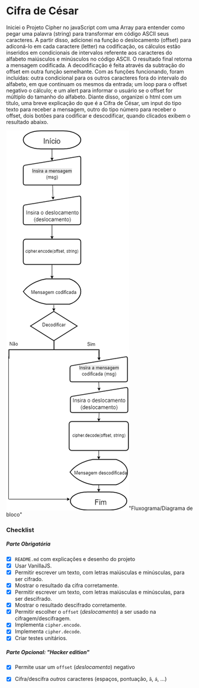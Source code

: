 # Cifra de César

Iniciei o Projeto Cipher no javaScript com uma Array para entender como pegar uma palavra (string) para transformar em código ASCII seus caracteres. A partir disso, adicionei na função o deslocamento (offset) para adiconá-lo em cada caractere (letter) na codificação, os cálculos estão inseridos em condicionais de intervalos referente aos caracteres do alfabeto maiúsculos e minúsculos no código ASCII. O resultado final retorna a mensagem codificada. A decodificação é feita através da subtração do offset em outra função semelhante. Com as funções funcionando, foram incluídas: outra condicional para os outros caracteres fora do intervalo do alfabeto, em que continuam os mesmos da entrada; um loop para o offset negativo o cálculo; e um alert para informar o usuário se o offset for múltiplo do tamanho do alfabeto.
Diante disso, organizei o html com um título, uma breve explicação do que é a Cifra de César, um input do tipo texto para receber a mensagem, outro do tipo número para receber o offset, dois botões para codificar e descodificar, quando clicados exibem o resultado abaixo.


![alt text](https://github.com/sirleyalmeida/caesar-cipher/blob/master/Untitled%20Diagram%20(3).png)"Fluxograma/Diagrama de bloco"


### Checklist

##### Parte Obrigatória

* [X] `README.md` com explicações e desenho do projeto
* [X] Usar VanillaJS.
* [X] Permitir escrever um texto, com letras maiúsculas e minúsculas, para ser cifrado.
* [X] Mostrar o resultado da cifra corretamente.
* [X] Permitir escrever um texto, com letras maiúsculas e minúsculas, para ser descifrado.
* [X] Mostrar o resultado descifrado corretamente.
* [X] Permitir escolher o `offset` (_deslocamento_) a ser usado na cifragem/descifragem.
* [X] Implementa `cipher.encode`.
* [X] Implementa `cipher.decode`.
* [X] Criar testes unitários.

##### Parte Opcional: "Hacker edition"

* [X] Permite usar um `offset` (_deslocamento_) negativo
* [X] Cifra/descifra _outros_ caracteres (espaços, pontuação, `ã`, `á`, ...)

